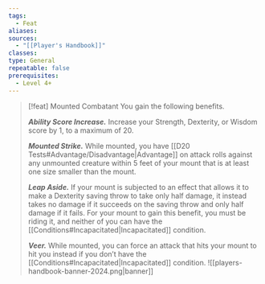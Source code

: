 ```yaml
---
tags:
  - Feat
aliases: 
sources:
  - "[[Player's Handbook]]"
classes: 
type: General
repeatable: false
prerequisites:
  - Level 4+
---
```

>[!feat] Mounted Combatant
>You gain the following benefits.
>
>**_Ability Score Increase._** Increase your Strength, Dexterity, or Wisdom score by 1, to a maximum of 20.
>
>**_Mounted Strike._** While mounted, you have [[D20 Tests#Advantage/Disadvantage\|Advantage]] on attack rolls against any unmounted creature within 5 feet of your mount that is at least one size smaller than the mount.
>
>**_Leap Aside._** If your mount is subjected to an effect that allows it to make a Dexterity saving throw to take only half damage, it instead takes no damage if it succeeds on the saving throw and only half damage if it fails. For your mount to gain this benefit, you must be riding it, and neither of you can have the [[Conditions#Incapacitated\|Incapacitated]] condition.
>
>**_Veer._** While mounted, you can force an attack that hits your mount to hit you instead if you don’t have the [[Conditions#Incapacitated\|Incapacitated]] condition.
![[players-handbook-banner-2024.png|banner]]